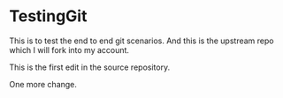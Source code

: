 # TestingGit
This is to test the end to end git scenarios. And this is the upstream repo which I will fork into my account.


This is the first edit in the source repository.

One more change.
